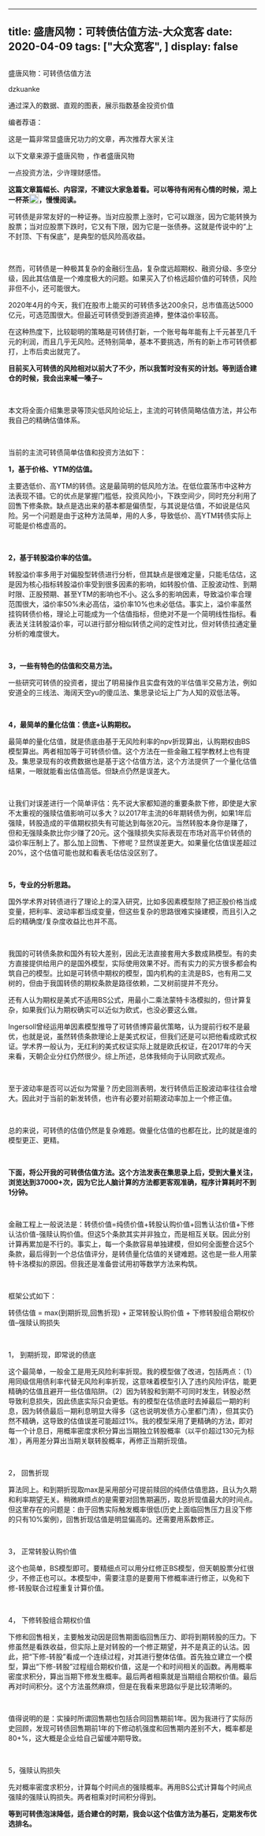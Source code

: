 
---
title:   盛唐风物：可转债估值方法-大众宽客
date: 2020-04-09
tags: ["大众宽客", ]
display: false
---


## 



盛唐风物：可转债估值方法




dzkuanke




通过深入的数据、直观的图表，展示指数基金投资价值


编者荐语：

这是一篇非常显盛唐兄功力的文章，再次推荐大家关注


以下文章来源于盛唐风物
，作者盛唐风物


一点投资方法，少许理财感悟。

**这篇文章篇幅长、内容深，不建议大家急着看。可以等待有闲有心情的时候，沏上一杯茶<img src="https://res.wx.qq.com/mpres/htmledition/images/icon/common/emotion_panel/smiley/smiley_60.png" data-ratio="1" data-w="20" style="display:inline-block;width:20px;vertical-align:text-bottom;"/>，慢慢阅读。**



可转债是非常友好的一种证券。当对应股票上涨时，它可以跟涨，因为它能转换为股票；当对应股票下跌时，它又有下限，因为它是一张债券。这就是传说中的“上不封顶、下有保底”，是典型的低风险高收益。

&nbsp;

然而，可转债是一种极其复杂的金融衍生品，复杂度远超期权、融资分级、多空分级，因此其估值是一个难度极大的问题。如果买入了价格远超价值的可转债，风险非但不小，还可能很大。



2020年4月的今天，我们在股市上能买的可转债多达200余只，总市值高达5000亿元，可选范围很大。但最近可转债受到游资追捧，整体溢价率较高。



在这种热度下，比较聪明的策略是可转债打新，一个账号每年能有上千元甚至几千元的利润，而且几乎无风险。还特别简单，基本不要挑选，所有的新上市可转债都打，上市后卖出就完了。



**目前买入可转债的风险相对以前大了不少，所以我暂时没有买的计划。等到适合建仓的时候，我会出来喊一嗓子~**

&nbsp;

本文将全面介绍集思录等顶尖低风险论坛上，主流的可转债简略估值方法，并公布我自己的精确估值体系。

&nbsp;

当前的主流可转债简单估值和投资方法如下：



**1，基于价格、YTM的估值。**

主要选低价、高YTM的转债。这是最简明的低风险方法。在低位震荡市中这种方法表现不错。它的优点是掌握门槛低，投资风险小，下跌空间少，同时充分利用了回售下修条款。缺点是选出来的基本都是偏债型，与其说是估值，不如说是估风险。另一个问题是由于这种方法简单，用的人多，导致低价、高YTM转债实际上可能是价格虚高的。

&nbsp;

**2，基于转股溢价率的估值。**

转股溢价率多用于对偏股型转债进行分析，但其缺点是很难定量，只能毛估估，这是因为核心指标转股溢价率受到很多因素的影响，如转股价值、正股波动性、到期时限、正股预期、甚至YTM的影响也不小。这么多的影响因素，导致溢价率合理范围很大，溢价率50%未必高估，溢价率10%也未必低估。事实上，溢价率虽然挂钩转债价格，理论上可能成为一个估值指标，但绝对不是一个简明线性指标。看表法关注转股溢价率，可以进行部分相似转债之间的定性对比，但对转债拉通定量分析的难度很大。

&nbsp;

**3，一些有特色的估值和交易方法。**

一些研究可转债的投资者，提出了明易操作且实盘有效的半估值半交易方法，例如安道全的三线法、海阔天空yu的傻瓜法、集思录论坛上广为人知的双低法等。

&nbsp;

**4，最简单的量化估值：债底+认购期权。**

最简单的量化估值，就是债底由基于无风险利率的npv折现算出，认购期权由BS模型算出。两者相加等于可转债价值。这个方法在一些金融工程学教材上也有提及。集思录现有的收费数据也是基于这个估值方法，这个方法提供了一个量化估值结果，一眼就能看出估值高低。但缺点仍然是误差大。

&nbsp;

让我们对误差进行一个简单评估：先不说大家都知道的重要条款下修，即使是大家不太重视的强赎估值影响可以多大？以2017年主流的6年期转债为例，如果1年后强赎，转股造成的平值期权损失有可能达到每张20元。当然转股本身你是赚了，但和无强赎条款比你少赚了20元。这个强赎损失实际表现在市场对高平价转债的溢价率压制上了。那么加上回售、下修呢？显然误差更大。如果量化估值误差超过20%，这个估值可能也就和看表毛估估没区别了。

&nbsp;

**5，专业的分析思路。**

国外学术界对转债进行了理论上的深入研究，比如多因素模型除了把正股价格当成变量，把利率、波动率都当成变量，但这些复杂的思路很难实操建模，而且引入之后的精确度/复杂度收益比也并不高。

&nbsp;

我国的可转债条款和国外有较大差别，因此无法直接套用大多数成熟模型。有的卖方直接提供给用户的是国外模型，实际使用效果不好。而有实力的买方很多都会构筑自己的模型。比如是可转债中期权的模型，国内机构的主流是BS，也有用二叉树的，但由于我国转债的期权条款是路径依赖，二叉树前提并不充分。



还有人认为期权是美式不适用BS公式，用最小二乘法蒙特卡洛模拟的，但计算复杂，如果我们认为期权确实可以近似为欧式，也没必要这么做。



Ingersoll曾经运用单因素模型推导了可转债博弈最优策略，认为提前行权不是最优，也就是说，虽然转债条款理论上是美式权证，但我们还是可以把他看成欧式权证。学术界一般认为，无红利的美式权证实际上就是欧氏权证，在2017年的今天来看，天朝企业分红仍然很少。综上所述，总体我倾向于认同欧式观点。

&nbsp;

至于波动率是否可以近似为常量？历史回测表明，发行转债后正股波动率往往会增大。因此对于当前的新发转债，也许有必要对前期波动率加上一个修正值。

&nbsp;

总的来说，可转债的估值仍然是复杂难题。做量化估值的也都在比，比的就是谁的模型更正、更精。

&nbsp;

**下面，将公开我的可转债估值方法。这个方法发表在集思录上后，受到大量关注，浏览达到37000+次，<strong>因为它比人脑计算的方法都更客观准确，程序计算耗时不到1分钟。**</strong>

&nbsp;

金融工程上一般说法是：转债价值=纯债价值+转股认购价值+回售认沽价值+下修认沽价值-强赎认购价值。但这5个条款其实并非独立，而是相互关联。因此分别计算再累加是不行的。事实上，每一个条款容易单独建模，但如何全面整合这5个条款，最后得到一个总估值评分，是转债量化估值的关键难题。这也是一些人用蒙特卡洛模拟的原因。但我还是准备尝试用初等数学方法来构筑。

&nbsp;

框架公式如下：

转债估值 = max(到期折现,回售折现) + 正常转股认购价值 + 下修转股组合期权价值–强赎认购损失

&nbsp;

1， 到期折现，即常说的债底

这个最简单，一般金工是用无风险利率折现。我的模型做了改进，包括两点：（1）用同级信用债利率代替无风险利率折现，这意味着模型引入了违约风险评估，能更精确的估值且避开一些估值陷阱。（2）因为转股和到期不可同时发生，转股必然导致利息损失，因此债底实际只会更低。有的模型在估债底时去掉最后一期的利息，因为转债最后一期利息明显大得多（这也说明发债方心里都门清），但其实仍然不精确，这导致的估值误差可能超过1%。我的模型采用了更精确的方法，即对每一个计息日，用概率密度求积分算出当期独立转股概率（以平价超过130元为标准），再用差分算出当期关联转股概率，再修正当期折现值。

&nbsp;

2， 回售折现

算法同上。和到期折现取max是采用部分可提前赎回的纯债估值思路，且认为久期和利率期望无关。稍微麻烦点的是需要对回售期遍历，取总折现值最大的时间点。但这里存在的问题是：由于回售实际触发概率很低(历史上面临回售压力且没下修的只有10%案例)，回售折现估值是明显偏高的。还需要用系数修正。

&nbsp;

3， 正常转股认购价值

这个也简单，BS模型即可。要精细点可以用分红修正BS模型，但天朝股票分红很少，不修正也可以。本模型中，需要注意的是要用下修概率进行修正，以免和下修-转股联合过程重复计算价值。

&nbsp;

4， 下修转股组合期权价值

下修和回售相关，主要触发动因是回售期面临回售压力、即将到期转股的压力。下修虽然是看跌收益，但实际上是对转股的一个修正期望，并不是真正的认沽。因此，把“下修-转股”看成一个连续过程，对其进行整体估值。首先独立建立一个模型，算出“下修-转股”过程组合期权价值，这是一个和时间相关的函数。再用概率密度求积分，算出当期下修发生概率。最后两者相乘就是当期组合期权价值。最后再对时间积分。这个方法虽然麻烦，但是在我看来思路似乎是比较清晰的。

&nbsp;

值得说明的是：实操时所谓回售期也包括合同回售期前1年。因为我进行了实际历史回顾，发现可转债回售期前1年的下修动机强度和回售期内差别不大，概率都是80+%，这大概是企业给自己留缓冲期导致。

&nbsp;

5，强赎认购损失

先对概率密度求积分，计算每个时间点的强赎概率。再用BS公式计算每个时间点强赎的强赎认购损失。两者相乘对时间积分得到。



**等到可转债泡沫降低，适合建仓的时期，我会以这个估值方法为基石，定期发布优选排名。**








